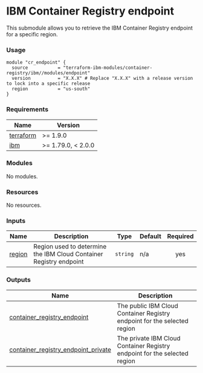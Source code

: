 # IBM Container Registry endpoint

This submodule allows you to retrieve the IBM Container Registry endpoint for a specific region.

### Usage

```hcl
module "cr_endpoint" {
  source           = "terraform-ibm-modules/container-registry/ibm//modules/endpoint"
  version          = "X.X.X" # Replace "X.X.X" with a release version to lock into a specific release
  region           = "us-south"
}
```

<!-- Below content is automatically populated via pre-commit hook -->
<!-- BEGINNING OF PRE-COMMIT-TERRAFORM DOCS HOOK -->
### Requirements

| Name | Version |
|------|---------|
| <a name="requirement_terraform"></a> [terraform](#requirement\_terraform) | >= 1.9.0 |
| <a name="requirement_ibm"></a> [ibm](#requirement\_ibm) | >= 1.79.0, < 2.0.0 |

### Modules

No modules.

### Resources

No resources.

### Inputs

| Name | Description | Type | Default | Required |
|------|-------------|------|---------|:--------:|
| <a name="input_region"></a> [region](#input\_region) | Region used to determine the IBM Cloud Container Registry endpoint | `string` | n/a | yes |

### Outputs

| Name | Description |
|------|-------------|
| <a name="output_container_registry_endpoint"></a> [container\_registry\_endpoint](#output\_container\_registry\_endpoint) | The public IBM Cloud Container Registry endpoint for the selected region |
| <a name="output_container_registry_endpoint_private"></a> [container\_registry\_endpoint\_private](#output\_container\_registry\_endpoint\_private) | The private IBM Cloud Container Registry endpoint for the selected region |
<!-- END OF PRE-COMMIT-TERRAFORM DOCS HOOK -->
